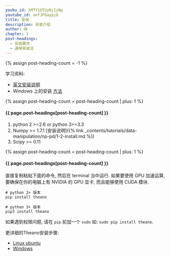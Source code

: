 ```yaml
---
youku_id: XMTY1OTUyNjIzNg
youtube_id: uefJFOaypj8
title: 安装
description: 安装介绍
author: 缘
chapter: 1
post-headings:
  - 安装要求
  - 通用安装法
---
```

{% assign post-heading-count = -1 %}

学习资料:
  * [英文安装说明](https://github.com/MorvanZhou/tutorials/blob/master/theanoTUT/theano2_install.py)
  * Windows 上的安装 [方法](http://deeplearning.net/software/theano/install_windows.html#install-windows)

{% assign post-heading-count = post-heading-count | plus: 1 %}
<h4 class="tut-h4-pad" id="{{ page.post-headings[post-heading-count] }}">{{ page.post-headings[post-heading-count] }}</h4>


1. python 2 >=2.6 or python 3>=3.3
2. Numpy >= 1.7.1  [安装说明]({% link _contents/tutorials/data-manipulation/np-pd/1-2-install.md %})
3. Scipy >= 0.11


{% assign post-heading-count = post-heading-count | plus: 1 %}
<h4 class="tut-h4-pad" id="{{ page.post-headings[post-heading-count] }}">{{ page.post-headings[post-heading-count] }}</h4>


直接复制粘贴下面的命令, 然后在 terminal 当中运行. 如果要使用 GPU 加速运算, 要确保在你的电脑上有 NVIDIA 的 GPU 显卡, 而且能够使用 CUDA 模块.

```shell
# python 2+ 版本
pip install theano

# python 3+ 版本
pip3 install theano
```

如果遇到权限问题, 请在 `pip` 前加一个 `sudo` 如: `sudo pip install theano`.

更详细的Theano安装步骤:

* [Linux ubuntu](http://deeplearning.net/software/theano/install_ubuntu.html#install-ubuntu)
* [Windows](http://deeplearning.net/software/theano/install_windows.html#install-windows)





